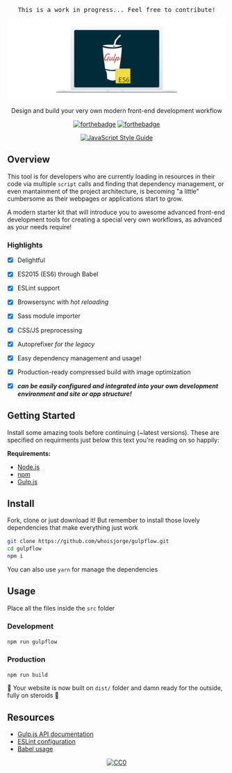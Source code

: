 <pre align="center">This is a work in progress... Feel free to contribute!</pre>

<div align="center">
  <img width="800" src="./src/img/header.png" alt="gulpflow" />
  <p>Design and build your very own modern front-end development workflow</p>
</div>

<div align="center">

[![forthebadge](http://forthebadge.com/images/badges/uses-js.svg)](https://gulpjs.com)
[![forthebadge](http://forthebadge.com/images/badges/60-percent-of-the-time-works-every-time.svg)](http://www.whoisjorge.me)

[![JavaScript Style Guide](https://cdn.rawgit.com/standard/standard/master/badge.svg)](https://github.com/standard/standard)

</div>


## Overview

This tool is for developers who are currently loading in resources in their code via multiple `script` calls and finding that dependency management, or even mantainment of the project architecture, is becoming "a little" cumbersome as their webpages or applications start to grow.

A modern starter kit that will introduce you to awesome advanced front-end development tools for creating a special very own workflows, as advanced as your needs require!

### Highlights

- [X] Delightful
- [X] ES2015 (ES6) through Babel
- [X] ESLint support
- [X] Browsersync with _hot reloading_
- [X] Sass module importer 
- [X] CSS/JS preprocessing
- [X] Autoprefixer _for the legacy_
- [X] Easy dependency management and usage!
- [X] Production-ready compressed build with image optimization
- [X] __*can be easily configured and integrated into your own development environment and site or app structure!*__


## Getting Started

Install some amazing tools before continuing (~latest versions). These are specified on requirments just below this text you're reading on so happily:

__Requirements:__

- [Node.js](nodejs.org)
- [npm](npmjs.com)
- [Gulp.js](gulpjs.com)


## Install

Fork, clone or just download it! But remember to install those lovely dependencies that make everything just work

```bash
git clone https://github.com/whoisjorge/gulpflow.git
cd gulpflow
npm i
```
You can also use `yarn` for manage the dependencies


## Usage

Place all the files inside the `src` folder

### Development

`npm run gulpflow`

### Production

`npm run build`

:rocket: Your website is now built on `dist/` folder and damn ready for the outside, fully on steroids :pill:


## Resources

- [Gulp.js API documentation](https://github.com/gulpjs/gulp/blob/master/docs/API.md)
- [ESLint configuration](http://eslint.org/docs/user-guide/configuring)
- [Babel usage](https://babeljs.io/)


<!-- License -->
<div align="center"><a href="/LICENSE"><img src="http://mirrors.creativecommons.org/presskit/buttons/88x31/svg/cc-zero.svg" alt="CC0" /></a></div>
<!-- End -->